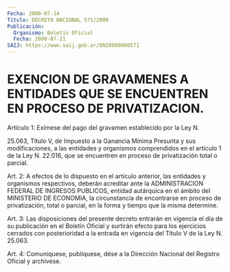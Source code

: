 ```yaml
---
Fecha: 2000-07-14
Título: DECRETO NACIONAL 571/2000
Publicación:
  Organismo: Boletín Oficial
  Fecha: 2000-07-21
SAIJ: https://www.saij.gob.ar/DN20000000571
---
```

# EXENCION DE GRAVAMENES A ENTIDADES QUE SE ENCUENTREN EN PROCESO DE PRIVATIZACION.

<a id="1"></a>
Artículo 1: Exímese del pago del gravamen establecido por la Ley N.

25.063, Título V, de Impuesto a la Ganancia Mínima Presunta y sus modificaciones,  a  las entidades y organismos comprendidos en el artículo 1 de la Ley N. 22.016,  que  se  encuentren  en proceso de privatización total o parcial.

<a id="2"></a>
Art.  2: A efectos de lo dispuesto en el artículo anterior,  las entidades  y  organismos  respectivos,  deberán  acreditar ante la ADMINISTRACION FEDERAL DE INGRESOS PUBLICOS, entidad  autárquica en el  ámbito  del  MINISTERIO  DE  ECONOMIA,  la  circunstancia   de encontrarse  en  proceso  de privatización, total o parcial, en la forma y tiempo que la misma determine.

<a id="3"></a>
Art.  3:  Las disposiciones del  presente  decreto  entrarán  en vigencia el día de su publicación en el Boletín Oficial y surtirán efecto para los  ejercicios cerrados con posterioridad a la entrada en vigencia del Título V de la Ley N. 25.063.

<a id="4"></a>
Art. 4: Comuníquese,  publíquese, dése a la Dirección Nacional del Registro  Oficial  y  archívese.